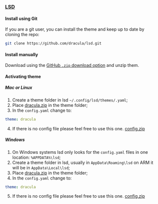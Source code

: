 ### [LSD](https://github.com/lsd-rs/lsd)

#### Install using Git

If you are a git user, you can install the theme and keep up to date by cloning the repo:

```bash
git clone https://github.com/dracula/lsd.git
```

#### Install manually

Download using the [GitHub `.zip` download option](https://github.com/dracula/lsd/archive/refs/heads/main.zip) and unzip them.

#### Activating theme

##### Mac or Linux

1.  Create a theme folder in lsd `~/.config/lsd/themes/.yaml`;
2.  Place [dracula.zip](https://github.com/dracula/lsd/files/11512594/dracula.zip) in the theme folder;
3.  In the `config.yaml` change to:

```yaml
theme: dracula
```

4.  If there is no config file please feel free to use this one. [config.zip](https://github.com/dracula/lsd/files/11512591/config.zip)

##### Windows

1.  On Windows systems lsd only looks for the `config.yaml` files in one location: `%APPDATA%\lsd`;
2.  Create a theme folder in lsd, usually in `AppData\Roaming\lsd` on ARM it will be in `AppData\Local\lsd`;
3.  Place [dracula.zip](https://github.com/dracula/lsd/files/11512594/dracula.zip) in the theme folder;
4.  In the `config.yaml` change to:

```yaml
theme: dracula
```

5.  If there is no config file please feel free to use this one. [config.zip](https://github.com/dracula/lsd/files/11512586/config.zip)

